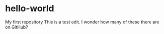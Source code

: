 # hello-world
My first repository
This is a test edit. I wonder how many of these there are on GitHub?

